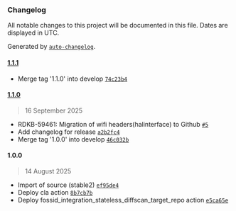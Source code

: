 ### Changelog

All notable changes to this project will be documented in this file. Dates are displayed in UTC.

Generated by [`auto-changelog`](https://github.com/CookPete/auto-changelog).

#### [1.1.1](https://github.com/rdkcentral/halinterface/compare/1.1.0...1.1.1)

- Merge tag '1.1.0' into develop [`74c23b4`](https://github.com/rdkcentral/halinterface/commit/74c23b45bfee5a53c48b2ca645666c72ed297e16)

#### [1.1.0](https://github.com/rdkcentral/halinterface/compare/1.0.0...1.1.0)

> 16 September 2025

- RDKB-59461: Migration of wifi headers(halinterface) to Github [`#5`](https://github.com/rdkcentral/halinterface/pull/5)
- Add changelog for release [`a2b2fc4`](https://github.com/rdkcentral/halinterface/commit/a2b2fc40b09010b6bcd1c42f3b7a160aa9ac76e1)
- Merge tag '1.0.0' into develop [`46c032b`](https://github.com/rdkcentral/halinterface/commit/46c032b4fedede7174ea43c5699e8484761a698b)

#### 1.0.0

> 14 August 2025

- Import of source (stable2) [`ef95de4`](https://github.com/rdkcentral/halinterface/commit/ef95de4938967727aae709e602e9e2d5dcb7535e)
- Deploy cla action [`8b7cb7b`](https://github.com/rdkcentral/halinterface/commit/8b7cb7b852f1faba7da789eedb17a5c534d9ec03)
- Deploy fossid_integration_stateless_diffscan_target_repo action [`e5ca65e`](https://github.com/rdkcentral/halinterface/commit/e5ca65eb7599d3e0d1e10057833f7557574bc53e)
